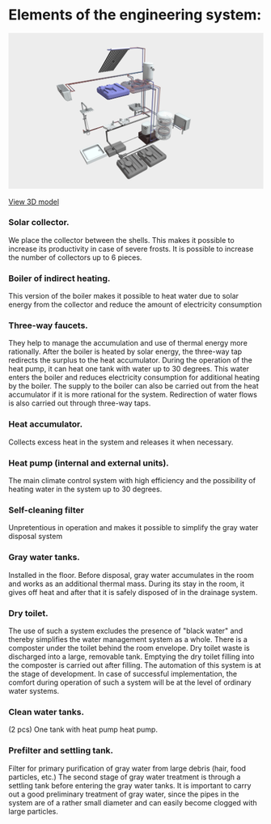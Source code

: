 # Elements of the engineering system:

![alt text](https://github.com/Lifesystems-Laboratory/ablution-block/blob/main/integrated%20system/integrated_system.jpg?raw=true)

[View 3D model](https://sketchfab.com/3d-models/ablution-block-engineering-systems-5aa6472397a7414297a3cd75e5811d56)

### Solar collector. 
We place the collector between the shells. This makes it possible to increase its productivity in case of severe frosts. It is possible to increase the number of collectors up to 6 pieces.

### Boiler of indirect heating. 
This version of the boiler makes it possible to heat water due to solar energy from the collector and reduce the amount of electricity consumption

### Three-way faucets. 
They help to manage the accumulation and use of thermal energy more rationally. After the boiler is heated by solar energy, the three-way tap redirects the surplus to the heat accumulator. During the operation of the heat pump, it can heat one tank with water up to 30 degrees. This water enters the boiler and reduces electricity consumption for additional heating by the boiler. The supply to the boiler can also be carried out from the heat accumulator if it is more rational for the system. Redirection of water flows is also carried out through three-way taps.

### Heat accumulator. 
Collects excess heat in the system and releases it when necessary.

### Heat pump (internal and external units). 
The main climate control system with high efficiency and the possibility of heating water in the system up to 30 degrees.

### Self-cleaning filter 
Unpretentious in operation and makes it possible to simplify the gray water disposal system

### Gray water tanks.
Installed in the floor. Before disposal, gray water accumulates in the room and works as an additional thermal mass. During its stay in the room, it gives off heat and after that it is safely disposed of in the drainage system.

### Dry toilet.
The use of such a system excludes the presence of "black water" and thereby simplifies the water management system as a whole. There is a composter under the toilet behind the room envelope. Dry toilet waste is discharged into a large, removable tank. Emptying the dry toilet filling into the composter is carried out after filling. The automation of this system is at the stage of development. In case of successful implementation, the comfort during operation of such a system will be at the level of ordinary water systems.

### Clean water tanks. 
(2 pcs) One tank with heat pump heat pump.

### Prefilter and settling tank.
Filter for primary purification of gray water from large debris (hair, food particles, etc.)
The second stage of gray water treatment is through a settling tank before entering the gray water tanks. It is important to carry out a good preliminary treatment of gray water, since the pipes in the system are of a rather small diameter and can easily become clogged with large particles.
